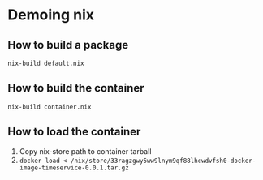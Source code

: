 # Demoing nix

## How to build a package
`nix-build default.nix`

## How to build the container
`nix-build container.nix`

## How to load the container
1. Copy nix-store path to container tarball
2. `docker load < /nix/store/33ragzgwy5ww9lnym9qf88lhcwdvfsh0-docker-image-timeservice-0.0.1.tar.gz`
